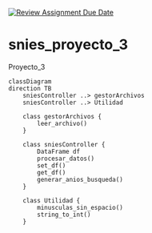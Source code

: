 [![Review Assignment Due Date](https://classroom.github.com/assets/deadline-readme-button-22041afd0340ce965d47ae6ef1cefeee28c7c493a6346c4f15d667ab976d596c.svg)](https://classroom.github.com/a/9bKkctvo)
# snies_proyecto_3
Proyecto_3

```mermaid
classDiagram
direction TB
    sniesController ..> gestorArchivos
    sniesController ..> Utilidad

    class gestorArchivos {
        leer_archivo()
    }
    
    class sniesController {
        DataFrame df
        procesar_datos()
        set_df()
        get_df()
        generar_anios_busqueda()
    }
    
    class Utilidad {
        minusculas_sin_espacio()
        string_to_int()
    }
```